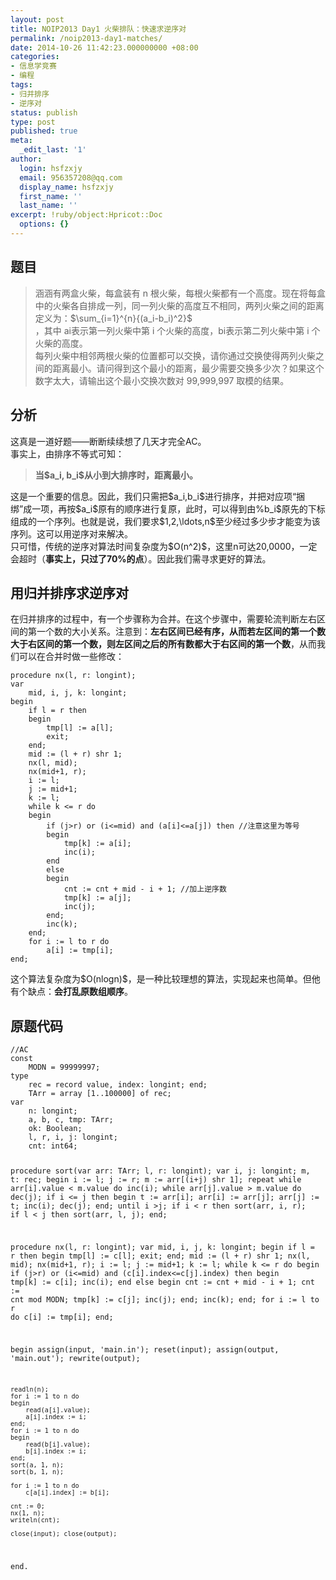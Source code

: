 ```yaml
---
layout: post
title: NOIP2013 Day1 火柴排队：快速求逆序对
permalink: /noip2013-day1-matches/
date: 2014-10-26 11:42:23.000000000 +08:00
categories:
- 信息学竞赛
- 编程
tags:
- 归并排序
- 逆序对
status: publish
type: post
published: true
meta:
  _edit_last: '1'
author:
  login: hsfzxjy
  email: 956357208@qq.com
  display_name: hsfzxjy
  first_name: ''
  last_name: ''
excerpt: !ruby/object:Hpricot::Doc
  options: {}
---
```

<h2><strong>题目</strong></h2>
<blockquote>
<p>涵涵有两盒火柴，每盒装有 n 根火柴，每根火柴都有一个高度。现在将每盒中的火柴各自排成一列，同一列火柴的高度互不相同，两列火柴之间的距离定义为：$\sum_{i=1}^{n}{(a_i-b_i)^2}$<br />
  ，其中 ai表示第一列火柴中第 i 个火柴的高度，bi表示第二列火柴中第 i 个火柴的高度。<br />
  每列火柴中相邻两根火柴的位置都可以交换，请你通过交换使得两列火柴之间的距离最小。请问得到这个最小的距离，最少需要交换多少次？如果这个数字太大，请输出这个最小交换次数对 99,999,997 取模的结果。</p>
</blockquote>
<h2><strong>分析</strong></h2>
<p>这真是一道好题——断断续续想了几天才完全AC。<br />
事实上，由排序不等式可知：</p>
<blockquote>
<p><strong>当$a_i, b_i$从小到大排序时，距离最小。</strong></p>
</blockquote>
<p>这是一个重要的信息。因此，我们只需把$a_i,b_i$进行排序，并把对应项“捆绑”成一项，再按$a_i$原有的顺序进行复原，此时，可以得到由%b_i$原先的下标组成的一个序列。也就是说，我们要求$1,2,\ldots,n$至少经过多少步才能变为该序列。这可以用逆序对来解决。<br />
只可惜，传统的逆序对算法时间复杂度为$O(n^2)$，这里n可达20,0000，一定会超时（<strong>事实上，只过了70%的点</strong>）。因此我们需寻求更好的算法。</p>
<h2><strong>用归并排序求逆序对</strong></h2>
<p>在归并排序的过程中，有一个步骤称为合并。在这个步骤中，需要轮流判断左右区间的第一个数的大小关系。注意到：<strong>左右区间已经有序，从而若左区间的第一个数大于右区间的第一个数，则左区间之后的所有数都大于右区间的第一个数</strong>，从而我们可以在合并时做一些修改：</p>
<pre><code>procedure nx(l, r: longint);
var
    mid, i, j, k: longint;
begin
    if l = r then
    begin
        tmp[l] := a[l];
        exit;
    end;
    mid := (l + r) shr 1;
    nx(l, mid);
    nx(mid+1, r);
    i := l;
    j := mid+1;
    k := l;
    while k &lt;= r do 
    begin
        if (j&gt;r) or (i&lt;=mid) and (a[i]&lt;=a[j]) then //注意这里为等号
        begin
            tmp[k] := a[i];
            inc(i);
        end
        else
        begin
            cnt := cnt + mid - i + 1; //加上逆序数
            tmp[k] := a[j];
            inc(j);
        end;
        inc(k);
    end;
    for i := l to r do 
        a[i] := tmp[i];
end;
</code></pre>
<p>这个算法复杂度为$O(nlogn)$，是一种比较理想的算法，实现起来也简单。但他有个缺点：<strong>会打乱原数组顺序</strong>。</p>
<h2><strong>原题代码</strong></h2>
<pre><code>//AC
const
    MODN = 99999997;
type
    rec = record value, index: longint; end;
    TArr = array [1..100000] of rec;
var
    n: longint;
    a, b, c, tmp: TArr;
    ok: Boolean;
    l, r, i, j: longint;
    cnt: int64;

procedure sort(var arr: TArr; l, r: longint);
var
    i, j: longint;
    m, t: rec;
begin
    i := l;
    j := r;
    m := arr[(i+j) shr 1];
    repeat
        while arr[i].value &lt; m.value do inc(i);
        while arr[j].value &gt; m.value do dec(j);
        if i &lt;= j then
        begin
            t := arr[i];
            arr[i] := arr[j];
            arr[j] := t;
            inc(i);
            dec(j);
        end;
    until i &gt;j;
    if i &lt; r then sort(arr, i, r);
    if l &lt; j then sort(arr, l, j);
end;

procedure nx(l, r: longint);
var
    mid, i, j, k: longint;
begin
    if l = r then
    begin
        tmp[l] := c[l];
        exit;
    end;
    mid := (l + r) shr 1;
    nx(l, mid);
    nx(mid+1, r);
    i := l;
    j := mid+1;
    k := l;
    while k &lt;= r do 
    begin
        if (j&gt;r) or (i&lt;=mid) and (c[i].index&lt;=c[j].index) then
        begin
            tmp[k] := c[i];
            inc(i);
        end
        else
        begin
            cnt := cnt + mid - i + 1;
            cnt := cnt mod MODN;
            tmp[k] := c[j];
            inc(j);
        end;
        inc(k);
    end;
    for i := l to r do 
        c[i] := tmp[i];
end;

begin
    assign(input, 'main.in'); reset(input);
    assign(output, 'main.out'); rewrite(output);

    readln(n);
    for i := 1 to n do
    begin
        read(a[i].value);
        a[i].index := i;
    end;
    for i := 1 to n do
    begin
        read(b[i].value);
        b[i].index := i;
    end;
    sort(a, 1, n);
    sort(b, 1, n);

    for i := 1 to n do
        c[a[i].index] := b[i];

    cnt := 0;
    nx(1, n);
    writeln(cnt);

    close(input); close(output);
end.
</code></pre>
